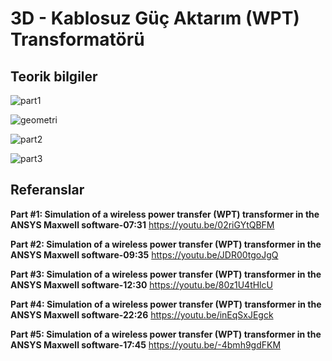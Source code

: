 # 3D - Kablosuz Güç Aktarım (WPT) Transformatörü

## Teorik bilgiler
![part1](https://github.com/dagaca/Ansys-Maxwell-Portfolio/assets/80363244/d7582f55-15d6-486b-a2b8-f7a31b1daa3e)

![geometri](https://github.com/dagaca/Ansys-Maxwell-Portfolio/assets/80363244/6033d132-c9f0-4172-bc2b-4ad7198b6129)

![part2](https://github.com/dagaca/Ansys-Maxwell-Portfolio/assets/80363244/ece02060-6af6-4f8c-9ea5-3a40fc2174aa)

![part3](https://github.com/dagaca/Ansys-Maxwell-Portfolio/assets/80363244/8d0862f1-891d-4719-98dd-2bd7a961bec7)


## Referanslar
**Part #1: Simulation of a wireless power transfer (WPT) transformer in the ANSYS Maxwell software-07:31**
https://youtu.be/02riGYtQBFM 

**Part #2: Simulation of a wireless power transfer (WPT) transformer in the ANSYS Maxwell software-09:35**
https://youtu.be/JDR00tgoJgQ 

**Part #3: Simulation of a wireless power transfer (WPT) transformer in the ANSYS Maxwell software-12:30**
https://youtu.be/80z1U4tHlcU 

**Part #4: Simulation of a wireless power transfer (WPT) transformer in the ANSYS Maxwell software-22:26**
https://youtu.be/inEqSxJEgck 

**Part #5: Simulation of a wireless power transfer (WPT) transformer in the ANSYS Maxwell software-17:45**
https://youtu.be/-4bmh9gdFKM 

